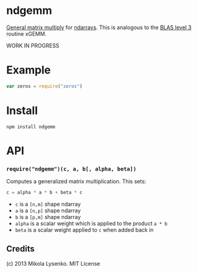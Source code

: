 ndgemm
======
[General matrix multiply](http://en.wikipedia.org/wiki/General_Matrix_Multiply) for [ndarrays](https://github.com/mikolalysenko/ndarray).  This is analogous to the [BLAS level 3](http://en.wikipedia.org/wiki/Basic_Linear_Algebra_Subprograms) routine xGEMM.

WORK IN PROGRESS

# Example

```javascript
var zeros = require("zeros")


```

# Install

    npm install ndgemm

# API

### `require("ndgemm")(c, a, b[, alpha, beta])`
Computes a generalized matrix multiplication.  This sets:

```javascript
c = alpha * a * b + beta * c
```

* `c` is a `[n,m]` shape ndarray
* `a` is a `[n,p]` shape ndarray
* `b` is a `[p,m]` shape ndarray
* `alpha` is a scalar weight which is applied to the product `a * b`
* `beta` is a scalar weight applied to `c` when added back in

## Credits
(c) 2013 Mikola Lysenko. MIT License